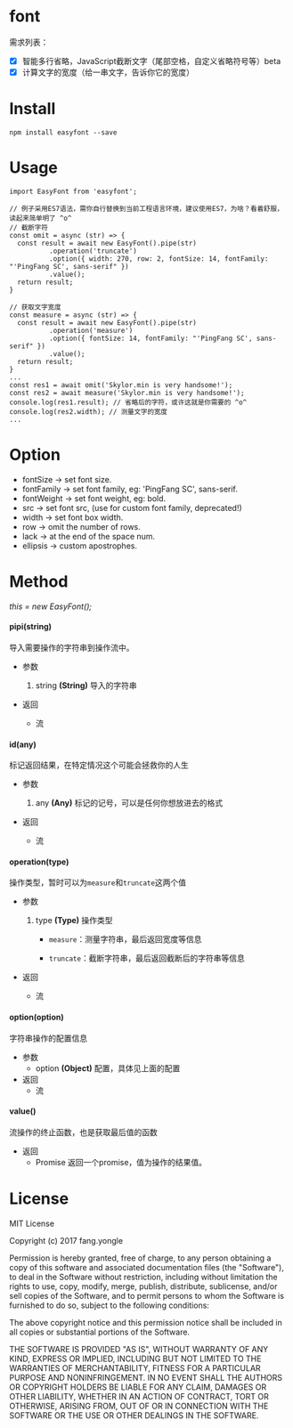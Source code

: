 # font

需求列表：

- [x] 智能多行省略，JavaScript截断文字（尾部空格，自定义省略符号等）beta
- [x] 计算文字的宽度（给一串文字，告诉你它的宽度）

# Install

```
npm install easyfont --save
```

# Usage

```
import EasyFont from 'easyfont';

// 例子采用ES7语法，需你自行替换到当前工程语言环境，建议使用ES7，为啥？看着舒服，读起来简单明了 ^o^
// 截断字符
const omit = async (str) => {
  const result = await new EasyFont().pipe(str)
          .operation('truncate')
          .option({ width: 270, row: 2, fontSize: 14, fontFamily: "'PingFang SC', sans-serif" })
          .value();
  return result;
}

// 获取文字宽度
const measure = async (str) => {
  const result = await new EasyFont().pipe(str)
          .operation('measure')
          .option({ fontSize: 14, fontFamily: "'PingFang SC', sans-serif" })
          .value();
  return result;
}
...
const res1 = await omit('Skylor.min is very handsome!');
const res2 = await measure('Skylor.min is very handsome!');
console.log(res1.result); // 省略后的字符，或许这就是你需要的 ^o^
console.log(res2.width); // 测量文字的宽度
...
```

# Option

* fontSize -> set font size.
* fontFamily -> set font family, eg: 'PingFang SC', sans-serif.
* fontWeight -> set font weight, eg: bold.
* src -> set font src, (use for custom font family, deprecated!)
* width -> set font box width.
* row -> omit the number of rows.
* lack -> at the end of the space num.
* ellipsis -> custom apostrophes.

# Method

_this = new EasyFont();_

#### pipi(string)
导入需要操作的字符串到操作流中。
* 参数

  1. string __(String)__ 导入的字符串
* 返回
  * 流

#### id(any)
标记返回结果，在特定情况这个可能会拯救你的人生
* 参数

  1. any __(Any)__ 标记的记号，可以是任何你想放进去的格式
* 返回
  * 流

#### operation(type)

操作类型，暂时可以为`measure`和`truncate`这两个值

* 参数

  1. type __(Type)__ 操作类型

     * `measure`：测量字符串，最后返回宽度等信息


     * `truncate`：截断字符串，最后返回截断后的字符串等信息

* 返回

  * 流

#### option(option)

字符串操作的配置信息

* 参数
  * option __(Object)__ 配置，具体见上面的配置
* 返回
  * 流

#### value()

流操作的终止函数，也是获取最后值的函数

* 返回
  * Promise 返回一个promise，值为操作的结果值。

# License

MIT License

Copyright (c) 2017 fang.yongle

Permission is hereby granted, free of charge, to any person obtaining a copy
of this software and associated documentation files (the "Software"), to deal
in the Software without restriction, including without limitation the rights
to use, copy, modify, merge, publish, distribute, sublicense, and/or sell
copies of the Software, and to permit persons to whom the Software is
furnished to do so, subject to the following conditions:

The above copyright notice and this permission notice shall be included in all
copies or substantial portions of the Software.

THE SOFTWARE IS PROVIDED "AS IS", WITHOUT WARRANTY OF ANY KIND, EXPRESS OR
IMPLIED, INCLUDING BUT NOT LIMITED TO THE WARRANTIES OF MERCHANTABILITY,
FITNESS FOR A PARTICULAR PURPOSE AND NONINFRINGEMENT. IN NO EVENT SHALL THE
AUTHORS OR COPYRIGHT HOLDERS BE LIABLE FOR ANY CLAIM, DAMAGES OR OTHER
LIABILITY, WHETHER IN AN ACTION OF CONTRACT, TORT OR OTHERWISE, ARISING FROM,
OUT OF OR IN CONNECTION WITH THE SOFTWARE OR THE USE OR OTHER DEALINGS IN THE
SOFTWARE.
